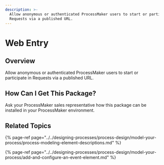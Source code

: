 ```yaml
---
description: >-
  Allow anonymous or authenticated ProcessMaker users to start or participate in
  Requests via a published URL.
---
```


# Web Entry

## Overview

Allow anonymous or authenticated ProcessMaker users to start or participate in Requests via a published URL.

## How Can I Get This Package?

Ask your ProcessMaker sales representative how this package can be installed in your ProcessMaker environment.

## Related Topics

{% page-ref page="../../designing-processes/process-design/model-your-process/process-modeling-element-descriptions.md" %}

{% page-ref page="../../designing-processes/process-design/model-your-process/add-and-configure-an-event-element.md" %}

